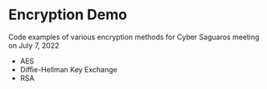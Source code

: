 # Encryption Demo
Code examples of various encryption methods for Cyber Saguaros meeting on July 7, 2022

- AES
- Diffie-Hellman Key Exchange
- RSA
